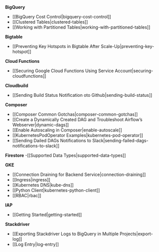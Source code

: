 **BigQuery**
- [[BigQuery Cost Control|bigquery-cost-control]]
- [[Clustered Tables|clustered-tables]]
- [[Working with Partitioned Tables|working-with-partitioned-tables]]

**Bigtable**
- [[Preventing Key Hotspots in Bigtable After Scale-Up|preventing-key-hotspot]]

**Cloud Functions**
- [[Securing Google Cloud Functions Using Service Account|securing-cloudfunctions]]

**Cloudbuild**
- [[Sending Build Status Notification oto Github|sending-build-status]]

**Composer**
- [[Composer Common Gotchas|composer-common-gotchas]]
- [[Create a Dynamically Created DAG and Troubleshoot Airflow’s Webserver|dynamic-dags]]
- [[Enable Autoscaling in Composer|enable-autoscale]]
- [[KubernetesPodOperator Examples|kubernetes-pod-operator]]
- [[Sending Dailed DAGs Notifications to Slack|sending-failed-dags-notifications-to-slack]]

**Firestore**
-[[Supported Data Types|supported-data-types]]

**GKE**
- [[Connection Draining for Backend Service|connection-draining]]
- [[Ingress|ingress]]
- [[Kubernetes DNS|kube-dns]]
- [[Python Client|kubernetes-python-client]]
- [[RBAC|rbac]]

**IAP**
- [[Getting Started|getting-started]]

**Stackdriver**
- [[Exporting Stackdriver Logs to BigQuery in Multiple Projects|export-log]]
- [[Log Entry|log-entry]]
